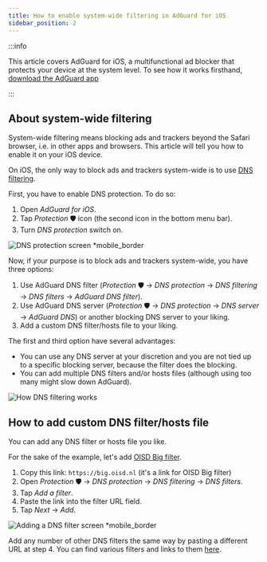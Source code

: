 ```yaml
---
title: How to enable system-wide filtering in AdGuard for iOS
sidebar_position: 2
---
```


:::info

This article covers AdGuard for iOS, a multifunctional ad blocker that protects your device at the system level. To see how it works firsthand, [download the AdGuard app](https://adguard.com/download.html?auto=true)

:::

## About system-wide filtering

System-wide filtering means blocking ads and trackers beyond the Safari browser, i.e. in other apps and browsers. This article will tell you how to enable it on your iOS device.

On iOS, the only way to block ads and trackers system-wide is to use [DNS filtering](https://adguard-dns.io/kb/general/dns-filtering/). 

First, you have to enable DNS protection. To do so:

1. Open *AdGuard for iOS*.
2. Tap *Protection* 🛡 icon (the second icon in the bottom menu bar).
3. Turn *DNS protection* switch on.

![DNS protection screen *mobile_border](https://cdn.adtidy.org/public/Adguard/Blog/ios_dns_protection.PNG)

Now, if your purpose is to block ads and trackers system-wide, you have three options:

 1. Use AdGuard DNS filter (*Protection* 🛡 → *DNS protection* → *DNS filtering* → *DNS filters* → *AdGuard DNS filter*).
 2. Use AdGuard DNS server (*Protection* 🛡 → *DNS protection* → *DNS server* → *AdGuard DNS*) or another blocking DNS server to your liking.
 3. Add a custom DNS filter/hosts file to your liking.

The first and third option have several advantages:

* You can use any DNS server at your discretion and you are not tied up to a specific blocking server, because the filter does the blocking.
* You can add multiple DNS filters and/or hosts files (although using too many might slow down AdGuard).

![How DNS filtering works](https://cdn.adtidy.org/public/Adguard/kb/DNS_filtering/how_dns_filtering_works_en.png)

## How to add custom DNS filter/hosts file

You can add any DNS filter or hosts file you like. 

For the sake of the example, let's add [OISD Big filter](https://oisd.nl/).

1. Copy this link: `https://big.oisd.nl` (it's a link for OISD Big filter)
2. Open *Protection* 🛡 → *DNS protection* → *DNS filtering* → *DNS filters*.
3. Tap *Add a filter*.
4. Paste the link into the filter URL field.
5. Tap *Next* → *Add*.

![Adding a DNS filter screen *mobile_border](https://cdn.adtidy.org/blog/new/ot4okIMGD236EB8905471.jpeg)

Add any number of other DNS filters the same way by pasting a different URL at step 4. You can find various filters and links to them [here](https://filterlists.com).
